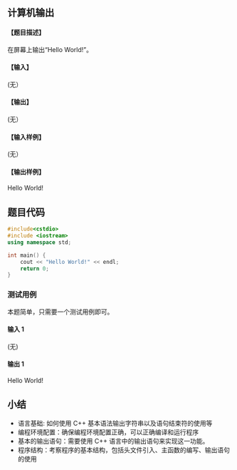 ## 计算机输出

#### 【题目描述】

在屏幕上输出“Hello World!”。

#### 【输入】

(无）

#### 【输出】

(无）

#### 【输入样例】

(无）

#### 【输出样例】

Hello World!

## 题目代码

```c++
#include<cstdio>
#include <iostream>
using namespace std;

int main() {
    cout << "Hello World!" << endl;
    return 0;
}
```

### 测试用例

本题简单，只需要一个测试用例即可。

#### 输入 1

(无)

#### 输出 1

Hello World!

## 小结

- 语言基础: 如何使用 C++ 基本语法输出字符串以及语句结束符的使用等
- 编程环境配置：确保编程环境配置正确，可以正确编译和运行程序
- 基本的输出语句：需要使用 C++ 语言中的输出语句来实现这一功能。
- 程序结构：考察程序的基本结构，包括头文件引入、主函数的编写、输出语句的使用
